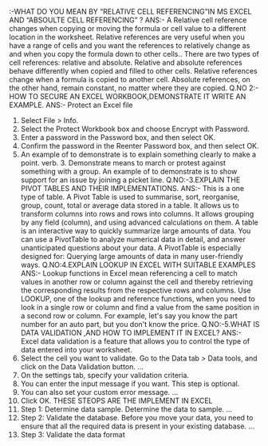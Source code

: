 :-WHAT DO YOU MEAN BY “RELATIVE CELL REFERENCING”IN MS EXCEL AND 
“ABSOULTE CELL REFERENCING” ?
ANS:- A Relative cell reference changes when copying or moving the formula or cell 
value to a different location in the worksheet. Relative references are very useful when 
you have a range of cells and you want the references to relatively change as and when you 
copy the formula down to other cells..
There are two types of cell references: relative and absolute. Relative and absolute 
references behave differently when copied and filled to other cells. Relative references 
change when a formula is copied to another cell. Absolute references, on the other 
hand, remain constant, no matter where they are copied.
Q.NO 2:- HOW TO SECURE AN EXCEL WORKBOOK,DEMONSTRATE IT WRITE AN EXAMPLE.
ANS:-
Protect an Excel file
1. Select File > Info.
2. Select the Protect Workbook box and choose Encrypt with Password.
3. Enter a password in the Password box, and then select OK.
4. Confirm the password in the Reenter Password box, and then select OK.
5. An example of to demonstrate is to explain something clearly to make a 
point. verb. 3. Demonstrate means to march or protest against something 
with a group. An example of to demonstrate is to show support for an issue by 
joining a picket line.
Q.NO:-3.EXPLAIN THE PIVOT TABLES AND THEIR IMPLEMENTATIONS.
ANS:- This is a one type of table.
A Pivot Table is used to summarise, sort, reorganise, group, count, total or average 
data stored in a table. It allows us to transform columns into rows and rows into columns. It 
allows grouping by any field (column), and using advanced calculations on them.
A table is an interactive way to quickly summarize large amounts of data. You 
can use a PivotTable to analyze numerical 
data in detail, and answer unanticipated questions about your data. A PivotTable is 
especially designed for: Querying large amounts of data in many user-friendly ways.
Q.NO:4.EXPLAIN LOOKUP IN EXCEL WITH SUITABLE EXAMPLES
ANS:-
Lookup functions in Excel mean referencing a cell to match values in 
another row or column against the cell and thereby retrieving the 
corresponding results from the respective rows and columns.
Use LOOKUP, one of the lookup and reference functions, when you 
need to look in a single row or column and find a value from the same 
position in a second row or column. For example, let's say you know the 
part number for an auto part, but you don't know the price.
Q.NO:-5.WHAT IS DATA VALIDATION ,AND HOW TO IMPLEMENT IT IN EXCEL?
ANS:-
Excel data validation is a feature that allows you to control the type of data entered into 
your worksheet.
1. Select the cell you want to validate. Go to the Data tab > Data tools, and click 
on the Data Validation button. ...
2. On the settings tab, specify your validation criteria.
3. You can enter the input message if you want. This step is optional.
4. You can also set your custom error message. ...
5. Click OK.
THESE STEOPS ARE THE IMPLEMENT IN EXCEL
1. Step 1: Determine data sample. Determine the data to sample. ...
2. Step 2: Validate the database. Before you move your data, you need to 
ensure that all the required data is present in your existing database. ...
3. Step 3: Validate the data format
